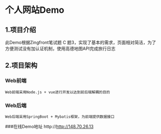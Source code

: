 # 个人网站Demo
## 1.项目介绍
  此Demo根据Zingfront笔试题 C 题3，实现了基本的需求，页面相对简洁，为了方便测试没有加认证机制，使用高德地图API完成旅行日志
## 2.项目架构
  ### Web前端 
    Web前端采用Node.js + vue进行开发以达到前后端解耦的目的
  ### Web后端
    Web后端采用SpringBoot + Mybatis框架，为前端提供数据接口
    
  ###在线Demo地址
    http://http://148.70.26.13
